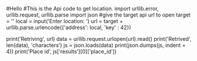 #Hello
#This is the Api code to get location.
import urllib.error, urllib.request, urllib.parse
import json
#give the target api url to open 
target = '' 
local = input('Enter location: ')
url = target + urllib.parse.urlencode({'address': local, 'key' : 42})

print('Retriving', url)
data = urllib.request.urlopen(url).read()
print('Retrived', len(data), 'characters')
js = json.loads(data)
print(json.dumps(js, indent = 4)) 
print('Place id', js['results'][0]['place_id'])
